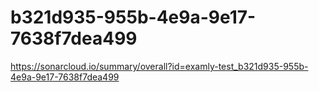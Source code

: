 # b321d935-955b-4e9a-9e17-7638f7dea499
https://sonarcloud.io/summary/overall?id=examly-test_b321d935-955b-4e9a-9e17-7638f7dea499
